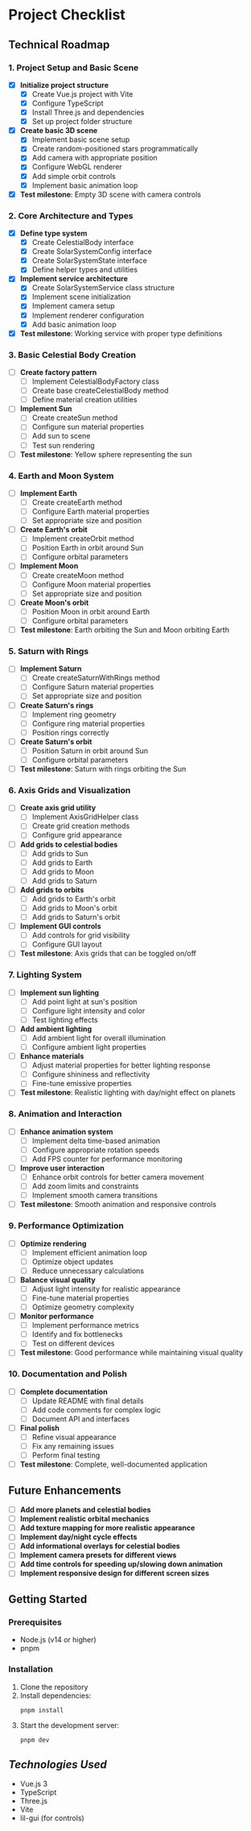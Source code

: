 # Project Checklist

## Technical Roadmap

### 1. Project Setup and Basic Scene
- [x] **Initialize project structure**
  - [x] Create Vue.js project with Vite
  - [x] Configure TypeScript
  - [x] Install Three.js and dependencies
  - [x] Set up project folder structure
- [x] **Create basic 3D scene**
  - [x] Implement basic scene setup
  - [x] Create random-positioned stars programmatically
  - [x] Add camera with appropriate position
  - [x] Configure WebGL renderer
  - [x] Add simple orbit controls
  - [x] Implement basic animation loop
- [x] **Test milestone**: Empty 3D scene with camera controls

### 2. Core Architecture and Types
- [x] **Define type system**
  - [x] Create CelestialBody interface
  - [x] Create SolarSystemConfig interface
  - [x] Create SolarSystemState interface
  - [x] Define helper types and utilities
- [x] **Implement service architecture**
  - [x] Create SolarSystemService class structure
  - [x] Implement scene initialization
  - [x] Implement camera setup
  - [x] Implement renderer configuration
  - [x] Add basic animation loop
- [x] **Test milestone**: Working service with proper type definitions

### 3. Basic Celestial Body Creation
- [ ] **Create factory pattern**
  - [ ] Implement CelestialBodyFactory class
  - [ ] Create base createCelestialBody method
  - [ ] Define material creation utilities
- [ ] **Implement Sun**
  - [ ] Create createSun method
  - [ ] Configure sun material properties
  - [ ] Add sun to scene
  - [ ] Test sun rendering
- [ ] **Test milestone**: Yellow sphere representing the sun

### 4. Earth and Moon System
- [ ] **Implement Earth**
  - [ ] Create createEarth method
  - [ ] Configure Earth material properties
  - [ ] Set appropriate size and position
- [ ] **Create Earth's orbit**
  - [ ] Implement createOrbit method
  - [ ] Position Earth in orbit around Sun
  - [ ] Configure orbital parameters
- [ ] **Implement Moon**
  - [ ] Create createMoon method
  - [ ] Configure Moon material properties
  - [ ] Set appropriate size and position
- [ ] **Create Moon's orbit**
  - [ ] Position Moon in orbit around Earth
  - [ ] Configure orbital parameters
- [ ] **Test milestone**: Earth orbiting the Sun and Moon orbiting Earth

### 5. Saturn with Rings
- [ ] **Implement Saturn**
  - [ ] Create createSaturnWithRings method
  - [ ] Configure Saturn material properties
  - [ ] Set appropriate size and position
- [ ] **Create Saturn's rings**
  - [ ] Implement ring geometry
  - [ ] Configure ring material properties
  - [ ] Position rings correctly
- [ ] **Create Saturn's orbit**
  - [ ] Position Saturn in orbit around Sun
  - [ ] Configure orbital parameters
- [ ] **Test milestone**: Saturn with rings orbiting the Sun

### 6. Axis Grids and Visualization
- [ ] **Create axis grid utility**
  - [ ] Implement AxisGridHelper class
  - [ ] Create grid creation methods
  - [ ] Configure grid appearance
- [ ] **Add grids to celestial bodies**
  - [ ] Add grids to Sun
  - [ ] Add grids to Earth
  - [ ] Add grids to Moon
  - [ ] Add grids to Saturn
- [ ] **Add grids to orbits**
  - [ ] Add grids to Earth's orbit
  - [ ] Add grids to Moon's orbit
  - [ ] Add grids to Saturn's orbit
- [ ] **Implement GUI controls**
  - [ ] Add controls for grid visibility
  - [ ] Configure GUI layout
- [ ] **Test milestone**: Axis grids that can be toggled on/off

### 7. Lighting System
- [ ] **Implement sun lighting**
  - [ ] Add point light at sun's position
  - [ ] Configure light intensity and color
  - [ ] Test lighting effects
- [ ] **Add ambient lighting**
  - [ ] Add ambient light for overall illumination
  - [ ] Configure ambient light properties
- [ ] **Enhance materials**
  - [ ] Adjust material properties for better lighting response
  - [ ] Configure shininess and reflectivity
  - [ ] Fine-tune emissive properties
- [ ] **Test milestone**: Realistic lighting with day/night effect on planets

### 8. Animation and Interaction
- [ ] **Enhance animation system**
  - [ ] Implement delta time-based animation
  - [ ] Configure appropriate rotation speeds
  - [ ] Add FPS counter for performance monitoring
- [ ] **Improve user interaction**
  - [ ] Enhance orbit controls for better camera movement
  - [ ] Add zoom limits and constraints
  - [ ] Implement smooth camera transitions
- [ ] **Test milestone**: Smooth animation and responsive controls

### 9. Performance Optimization
- [ ] **Optimize rendering**
  - [ ] Implement efficient animation loop
  - [ ] Optimize object updates
  - [ ] Reduce unnecessary calculations
- [ ] **Balance visual quality**
  - [ ] Adjust light intensity for realistic appearance
  - [ ] Fine-tune material properties
  - [ ] Optimize geometry complexity
- [ ] **Monitor performance**
  - [ ] Implement performance metrics
  - [ ] Identify and fix bottlenecks
  - [ ] Test on different devices
- [ ] **Test milestone**: Good performance while maintaining visual quality

### 10. Documentation and Polish
- [ ] **Complete documentation**
  - [ ] Update README with final details
  - [ ] Add code comments for complex logic
  - [ ] Document API and interfaces
- [ ] **Final polish**
  - [ ] Refine visual appearance
  - [ ] Fix any remaining issues
  - [ ] Perform final testing
- [ ] **Test milestone**: Complete, well-documented application

## Future Enhancements
- [ ] **Add more planets and celestial bodies**
- [ ] **Implement realistic orbital mechanics**
- [ ] **Add texture mapping for more realistic appearance**
- [ ] **Implement day/night cycle effects**
- [ ] **Add informational overlays for celestial bodies**
- [ ] **Implement camera presets for different views**
- [ ] **Add time controls for speeding up/slowing down animation**
- [ ] **Implement responsive design for different screen sizes**

## Getting Started

### Prerequisites
- Node.js (v14 or higher)
- pnpm

### Installation
1. Clone the repository
2. Install dependencies:
   ```
   pnpm install
   ```
3. Start the development server:
   ```
   pnpm dev
   ```

## _Technologies Used_
- Vue.js 3
- TypeScript
- Three.js
- Vite
- lil-gui (for controls)
